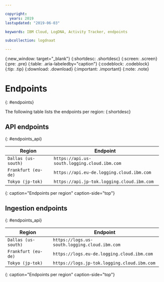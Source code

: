 ```yaml
---

copyright:
  years: 2019
lastupdated: "2019-06-03"

keywords: IBM Cloud, LogDNA, Activity Tracker, endpoints

subcollection: logdnaat

---
```


{:new_window: target="_blank"}
{:shortdesc: .shortdesc}
{:screen: .screen}
{:pre: .pre}
{:table: .aria-labeledby="caption"}
{:codeblock: .codeblock}
{:tip: .tip}
{:download: .download}
{:important: .important}
{:note: .note}

# Endpoints
{: #endpoints}

The following table lists the endpoints per region:
{:shortdesc}

## API endpoints
{: #endpoints_api}

| Region                   |   Endpoint                                         |
|--------------------------|----------------------------------------------------|
| `Dallas (us-south)`      | `https://api.us-south.logging.cloud.ibm.com`       |
| `Frankfurt (eu-de)`      | `https://api.eu-de.logging.cloud.ibm.com`          |
| `Tokyo (jp-tok)`         | `https://api.jp-tok.logging.cloud.ibm.com`         |
{: caption="Endpoints per region" caption-side="top"} 


## Ingestion endpoints
{: #endpoints_api}

| Region                   |   Endpoint                                          |
|--------------------------|-----------------------------------------------------|
| `Dallas (us-south)`      | `https://logs.us-south.logging.cloud.ibm.com`       |
| `Frankfurt (eu-de)`      | `https://logs.eu-de.logging.cloud.ibm.com`          |
| `Tokyo (jp-tok)`         | `https://logs.jp-tok.logging.cloud.ibm.com`         |
{: caption="Endpoints per region" caption-side="top"} 

